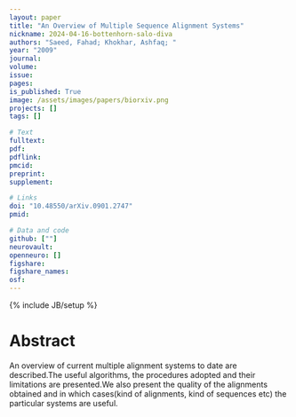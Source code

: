 ```yaml
---
layout: paper
title: "An Overview of Multiple Sequence Alignment Systems"
nickname: 2024-04-16-bottenhorn-salo-diva
authors: "Saeed, Fahad; Khokhar, Ashfaq; "
year: "2009"
journal: 
volume: 
issue:
pages: 
is_published: True
image: /assets/images/papers/biorxiv.png
projects: []
tags: []

# Text
fulltext:
pdf:
pdflink:
pmcid:
preprint: 
supplement:

# Links
doi: "10.48550/arXiv.0901.2747"
pmid:

# Data and code
github: [""]
neurovault:
openneuro: []
figshare:
figshare_names:
osf:
---
```

{% include JB/setup %}

# Abstract

An overview of current multiple alignment systems to date are described.The useful algorithms, the procedures adopted and their limitations are presented.We also present the quality of the alignments obtained and in which cases(kind of alignments, kind of sequences etc) the particular systems are useful.
